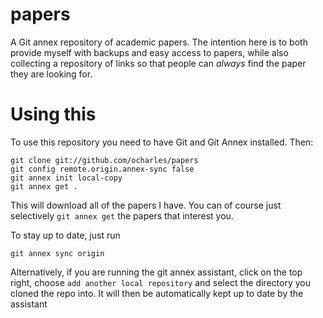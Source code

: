 papers
======

A Git annex repository of academic papers. The intention here is to both provide myself with backups and easy access to papers, while also collecting a repository of links so that people can *always* find the paper they are looking for.

Using this
==========

To use this repository you need to have Git and Git Annex installed. Then:

    git clone git://github.com/ocharles/papers
    git config remote.origin.annex-sync false
    git annex init local-copy
    git annex get .

This will download all of the papers I have. You can of course just selectively `git annex get` the papers that interest you.

To stay up to date, just run

    git annex sync origin

Alternatively, if you are running the git annex assistant, click on the top right, choose `add another local repository` and select the directory you cloned the repo into.  It will then be automatically kept up to date by the assistant
